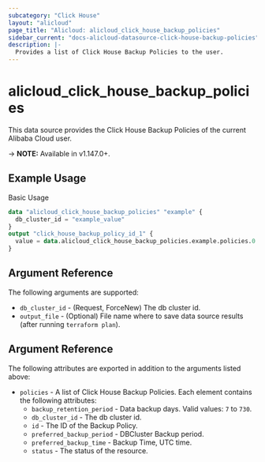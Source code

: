 ```yaml
---
subcategory: "Click House"
layout: "alicloud"
page_title: "Alicloud: alicloud_click_house_backup_policies"
sidebar_current: "docs-alicloud-datasource-click-house-backup-policies"
description: |-
  Provides a list of Click House Backup Policies to the user.
---
```


# alicloud\_click\_house\_backup\_policies

This data source provides the Click House Backup Policies of the current Alibaba Cloud user.

-> **NOTE:** Available in v1.147.0+.

## Example Usage

Basic Usage

```terraform
data "alicloud_click_house_backup_policies" "example" {
  db_cluster_id = "example_value"
}
output "click_house_backup_policy_id_1" {
  value = data.alicloud_click_house_backup_policies.example.policies.0.id
}

```

## Argument Reference

The following arguments are supported:

* `db_cluster_id` - (Request, ForceNew) The db cluster id.
* `output_file` - (Optional) File name where to save data source results (after running `terraform plan`).

## Argument Reference

The following attributes are exported in addition to the arguments listed above:

* `policies` - A list of Click House Backup Policies. Each element contains the following attributes:
    * `backup_retention_period` - Data backup days. Valid values: `7` to `730`.
    * `db_cluster_id` - The db cluster id.
    * `id` - The ID of the Backup Policy.
    * `preferred_backup_period` - DBCluster Backup period.
    * `preferred_backup_time` - Backup Time, UTC time.
    * `status` - The status of the resource.